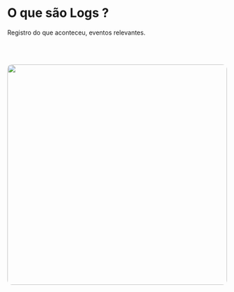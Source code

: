 # O que são Logs ?

Registro do que aconteceu, eventos relevantes.

<div v-click>
<Image src="windows_event_viewer.png" style="margin:0 auto;border-radius:10px;width:500px;margin-top:50px" />
</div>